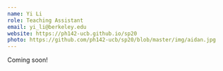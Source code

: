 ```yaml
---
name: Yi Li
role: Teaching Assistant
email: yi_li@berkeley.edu
website: https://ph142-ucb.github.io/sp20
photo: https://github.com/ph142-ucb/sp20/blob/master/img/aidan.jpg
---
```


Coming soon!
